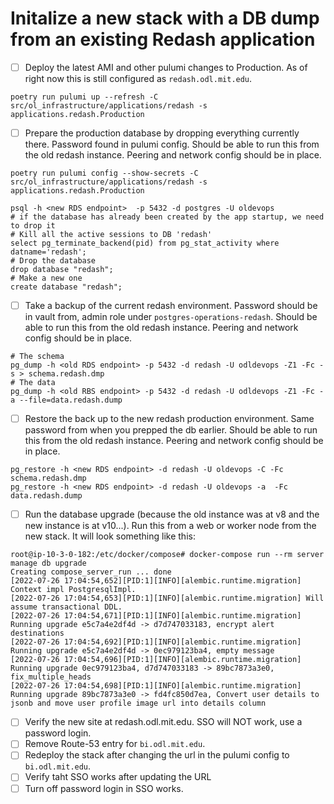 # Initalize a new stack with a DB dump from an existing Redash application

- [ ] Deploy the latest AMI and other pulumi changes to Production. As of right now this is still configured as `redash.odl.mit.edu`.
```
poetry run pulumi up --refresh -C src/ol_infrastructure/applications/redash -s applications.redash.Production
```
- [ ] Prepare the production database by dropping everything currently there. Password found in pulumi config. Should be able to run this from the old redash instance. Peering and network config should be in place.
```
poetry run pulumi config --show-secrets -C src/ol_infrastructure/applications/redash -s applications.redash.Production
```
```
psql -h <new RDS endpoint>  -p 5432 -d postgres -U oldevops
# if the database has already been created by the app startup, we need to drop it
# Kill all the active sessions to DB 'redash'
select pg_terminate_backend(pid) from pg_stat_activity where datname='redash';
# Drop the database
drop database "redash";
# Make a new one
create database "redash";
```
- [ ] Take a backup of the current redash environment. Password should be in vault from, admin role under `postgres-operations-redash`. Should be able to run this from the old redash instance. Peering and network config should be in place.
```
# The schema
pg_dump -h <old RDS endpoint> -p 5432 -d redash -U odldevops -Z1 -Fc -s > schema.redash.dmp
# The data
pg_dump -h <old RBS endpoint> -p 5432 -d redash -U odldevops -Z1 -Fc -a --file=data.redash.dump
```
- [ ] Restore the back up to the new redash production environment. Same password from when you prepped the db earlier. Should be able to run this from the old redash instance. Peering and network config should be in place.
```
pg_restore -h <new RDS endpoint> -d redash -U oldevops -C -Fc schema.redash.dmp
pg_restore -h <new RDS endpoint> -d redash -U oldevops -a  -Fc data.redash.dump
```
- [ ] Run the database upgrade (because the old instance was at v8 and the new instance is at v10...). Run this from a web or worker node from the new stack. It will look something like this:
```
root@ip-10-3-0-182:/etc/docker/compose# docker-compose run --rm server manage db upgrade
Creating compose_server_run ... done
[2022-07-26 17:04:54,652][PID:1][INFO][alembic.runtime.migration] Context impl PostgresqlImpl.
[2022-07-26 17:04:54,653][PID:1][INFO][alembic.runtime.migration] Will assume transactional DDL.
[2022-07-26 17:04:54,671][PID:1][INFO][alembic.runtime.migration] Running upgrade e5c7a4e2df4d -> d7d747033183, encrypt alert destinations
[2022-07-26 17:04:54,692][PID:1][INFO][alembic.runtime.migration] Running upgrade e5c7a4e2df4d -> 0ec979123ba4, empty message
[2022-07-26 17:04:54,696][PID:1][INFO][alembic.runtime.migration] Running upgrade 0ec979123ba4, d7d747033183 -> 89bc7873a3e0, fix_multiple_heads
[2022-07-26 17:04:54,698][PID:1][INFO][alembic.runtime.migration] Running upgrade 89bc7873a3e0 -> fd4fc850d7ea, Convert user details to jsonb and move user profile image url into details column
```
- [ ] Verify the new site at redash.odl.mit.edu. SSO will NOT work, use a password login.
- [ ] Remove Route-53 entry for `bi.odl.mit.edu`.
- [ ] Redeploy the stack after changing the url in the pulumi config to `bi.odl.mit.edu`.
- [ ] Verify taht SSO works after updating the URL
- [ ] Turn off password login in SSO works. 
